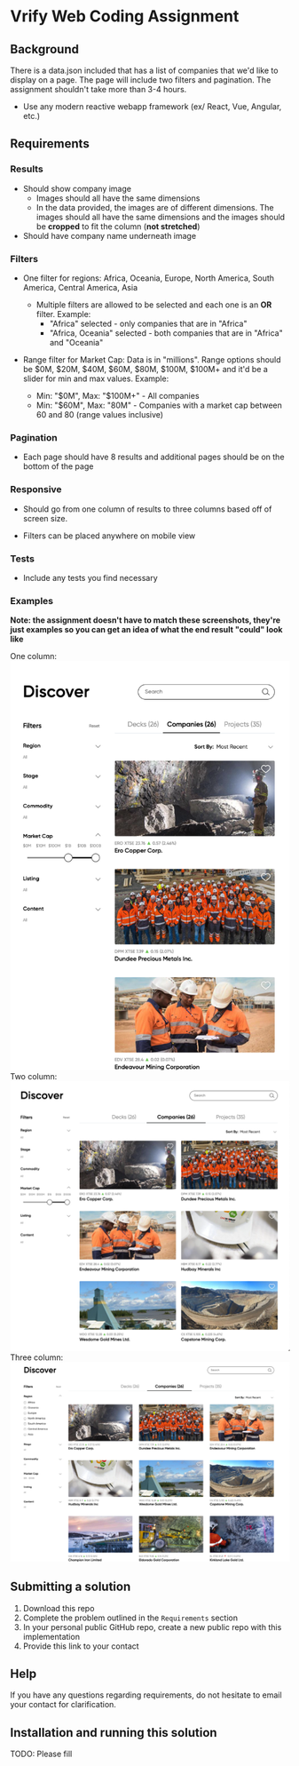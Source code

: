 # Vrify Web Coding Assignment

## Background

There is a data.json included that has a list of companies that we'd like to
display on a page. The page will include two filters and pagination. The
assignment shouldn't take more than 3-4 hours.

- Use any modern reactive webapp framework (ex/ React, Vue, Angular, etc.)

## Requirements

### Results

- Should show company image
  - Images should all have the same dimensions
  - In the data provided, the images are of different dimensions. The images
    should all have the same dimensions and the images should be **cropped** to
    fit the column (**not stretched**)
- Should have company name underneath image

### Filters

- One filter for regions: Africa, Oceania, Europe, North America, South
  America, Central America, Asia

  - Multiple filters are allowed to be selected and each one is an **OR**
    filter. Example:
    - "Africa" selected - only companies that are in "Africa"
    - "Africa, Oceania" selected - both companies that are in "Africa" and
      "Oceania"

- Range filter for Market Cap: Data is in "millions". Range options should be $0M,
  $20M, $40M, $60M, $80M, $100M, $100M+ and it'd be a slider for min and max
  values. Example:
  - Min: "$0M", Max: "$100M+" - All companies
  - Min: "$60M", Max: "80M" - Companies with a market cap between 60 and 80
    (range values inclusive)

### Pagination

- Each page should have 8 results and additional pages should be on the bottom
  of the page

### Responsive

- Should go from one column of results to three columns based off of screen
  size.

- Filters can be placed anywhere on mobile view

### Tests

- Include any tests you find necessary

### Examples

**Note: the assignment doesn't have to match these screenshots, they're just
examples so you can get an idea of what the end result "could" look like**

One column:
![](./example-images/one-column.png)
Two column:
![](./example-images/two-column.png)
Three column:
![](./example-images/three-column.png)

## Submitting a solution

1. Download this repo
2. Complete the problem outlined in the `Requirements` section
3. In your personal public GitHub repo, create a new public repo with this implementation
4. Provide this link to your contact

## Help

If you have any questions regarding requirements, do not hesitate to email your contact for clarification.

## Installation and running this solution

TODO: Please fill
